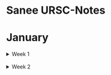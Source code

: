 # Sanee URSC-Notes

# January

<details>
  <summary>Week 1</summary>
<br/>
<details>
  <summary>Day 1</summary>
    
### OSI Model

* The 7 layers of CNN.

![1](https://github.com/saneeaman9/URSC-Notes/assets/75088597/5ed6e4af-d526-4a43-9339-347de351870f)


* Physical layer: This is the lowest layer that deals with the physical transmission of the data bits. It also handles bit synchronization, bit rate control, physical topologies, and transmission modes.

* Data link layer: This layer is responsible for the node-to-node delivery of the data frames. It also handles framing, error detection, error correction, and media access control.

* Network layer: This layer is responsible for routing the data packets across different networks. It also handles addressing, fragmentation, reassembly, and logical network topology.

* Transport layer: This layer ensures reliable and error-free data transmission between the source and destination. It provides services such as segmentation, reassembly, flow control, congestion control, and error detection and correction.

* Session layer: This layer establishes, maintains, and terminates the sessions between different applications. It also manages the synchronization, dialogue control, and recovery of data exchange.

* Presentation layer: This layer is responsible for translating the data between different formats, such as ASCII, EBCDIC, JPEG, etc. It also handles compression, decompression, encryption, and decryption of data4.

* Application layer: This is the topmost layer that interacts with the user applications, such as web browsers, email clients, etc. It provides services such as data formatting, encryption, authentication, and file transfer.


-> [ref1](https://www.cloudflare.com/learning/ddos/glossary/open-systems-interconnection-model-osi/), [ref2](https://faculty.sfcc.spokane.edu/Rudlock/files/WP_Simoneau_OSIModel.pdf)


</details>
<details>
  <summary>Day 2</summary>

### UART

UART stands for Universal Asynchronous Receiver Transmitter, which is a device or circuit that performs serial communication between different devices. Serial communication means that data is transmitted one bit at a time, as opposed to parallel communication, where multiple bits are transmitted simultaneously. Here are some brief points explaining the UART interface:


![1](https://github.com/saneeaman9/URSC-Notes/assets/75088597/aa8892ae-bd0c-4b9d-9f45-b871cbdbe6ce)

![2](https://github.com/saneeaman9/URSC-Notes/assets/75088597/ebd40e99-0974-4ee8-95f1-502311a0aef7)


* UART does not use a clock signal to synchronize the transmitter and receiver devices; instead, it relies on the same baud rate (bits per second) and data format (number of data bits, parity bit, and stop bits) for both ends.
* 
* UART contains input and output shift registers, which convert parallel data to serial data and vice versa, as well as transmit/receive buffers, which store the data temporarily.
* 
* UART also contains control logic that manages the data transmission and reception, such as generating start and stop bits, detecting errors, and handling flow contro.
* 
* UART can operate in different modes of communication, such as simplex (one-way), half-duplex (alternating), or full-duplex (two-way).
* 
* UART is often integrated in microcontrollers or other devices that need to communicate with external devices, such as sensors, modems, keyboards, etc.

->[ref1](https://www.embedded.com/understanding-the-uart/), [ref2](https://www.circuitbasics.com/basics-uart-communication/), [ref3](https://en.wikipedia.org/wiki/Universal_asynchronous_receiver-transmitter)

### SPI

![1](https://github.com/saneeaman9/URSC-Notes/assets/75088597/01b8b40c-eb82-4896-a148-5886bfe03680)

![2](https://github.com/saneeaman9/URSC-Notes/assets/75088597/12e8e0ba-9e40-44d1-a291-9a90999e7a29)


* SPI stands for Serial Peripheral Interface, a synchronous serial communication protocol used for short-distance wired communication between integrated circuits.
  
* SPI uses a master-slave architecture, where one device acts as the controller and generates the clock signal, and the other devices act as the peripherals and follow the master’s instructions.
 
* SPI requires four wires to connect the master and the slaves: SCLK (serial clock), MOSI (master output, slave input), MISO (master input, slave output), and SS (slave select).
  
* SPI can transfer data without interruption, as any number of bits can be sent or received in a continuous stream. This makes SPI faster and more efficient than other protocols that use start and stop conditions to define packets of data.
  
* SPI is standard with many variants, so different devices may have different modes, speeds, and formats of data transmission. Therefore, it is important to check the specifications of the devices before using SPi.

-> [ref1](https://www.circuitbasics.com/basics-of-the-spi-communication-protocol/), [ref2](https://en.wikipedia.org/wiki/Serial_Peripheral_Interface).

### I2C

I2C, or Inter-Integrated Circuit, is a **serial communication protocol** that allows multiple devices to communicate with each other. It combines the best features of SPI and UART. Here are some key points about I2C.

![1](https://github.com/saneeaman9/URSC-Notes/assets/75088597/06ecfcaf-913a-482e-babd-c50cf07386b4)

![2](https://github.com/saneeaman9/URSC-Notes/assets/75088597/1488c681-f291-429f-b7cf-fc7372c9b851)


* I2C uses only two wires to transmit data between devices: SDA (Serial Data) and SCL (Serial Clock).
  
* Data is transferred in messages, which are broken up into frames of data. Each message has an address frame that contains the binary address of the slave, and one or more data frames that contain the data being transmitted.

* I2C is synchronous, so the output of bits is synchronized to the sampling of bits by a clock signal shared between the master and the slave. The clock signal is always controlled by the master.

* I2C can connect multiple slaves to a single master or have multiple masters controlling single or multiple slaves.

* I2C doesn't have slave select lines like SPI, so it needs another way to let the slave know that data is being sent to it, and not another slave. It does this by addressing. The address frame is always the first frame after the start bit in a new message. The master sends the address of the slave it wants to communicate with to every slave connected to it. Each slave then compares the address sent from the master to its own address. If the address matches, it sends a low voltage ACK bit back to the master. If the address doesn’t match, the slave does nothing and the SDA line remains high.

![3](https://github.com/saneeaman9/URSC-Notes/assets/75088597/a9bf1e2a-a11f-4c0c-9d67-ef761c53647f)


-> [Basics of the I2C Communication Protocol - Circuit Basics.](https://www.circuitbasics.com/basics-of-the-i2c-communication-protocol),  [I2C - SparkFun Learn.](https://learn.sparkfun.com/tutorials/i2c/all),  [What is the I2C Communication Protocol? | CircuitBread.](https://www.circuitbread.com/tutorials/what-is-the-i2c-communication-protocol).

</details>
<details>
  <summary>Day 3</summary>

</details>
</details>

<br/>

<details>
  <summary>Week 2</summary>
<br/>
<details>
  <summary>Day 1</summary>

  * Tried to run Hello World on [ZCU102](https://docs.xilinx.com/v/u/en-US/ug1182-zcu102-eval-bd) evaluation kit.

  * Got familiar with vitis ai and attempted to run hello world.
  
  -> [Hello world video using Xilinx Zynq, Vivado 2020, and Vitis
](https://www.youtube.com/watch?v=Mb-cStd4Tqs)

  -> [Xillinx Vitis Introduction| Hello World with Vitis
](https://www.youtube.com/watch?v=LU9hP7KLDgE&t=452s)

 -> [FSBL Generation](https://www.css-techhelp.com/post/fsbl-creation-and-source-debug-in-xilinx-vitis-2019-2)
</details>


</details>

